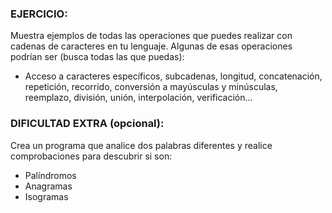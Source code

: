 ### EJERCICIO:

Muestra ejemplos de todas las operaciones que puedes realizar con cadenas de caracteres
en tu lenguaje. Algunas de esas operaciones podrían ser (busca todas las que puedas):

- Acceso a caracteres específicos, subcadenas, longitud, concatenación, repetición,
  recorrido, conversión a mayúsculas y minúsculas, reemplazo, división, unión,
  interpolación, verificación...

### DIFICULTAD EXTRA (opcional):

Crea un programa que analice dos palabras diferentes y realice comprobaciones
para descubrir si son:

- Palíndromos
- Anagramas
- Isogramas
